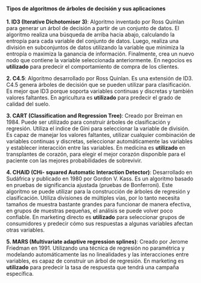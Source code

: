 #### Tipos de algoritmos de árboles de decisión y sus aplicaciones

**1. ID3 (Iterative Dichotomiser 3)**: Algoritmo inventado por Ross Quinlan para generar un árbol de decisión a partir de un conjunto de datos. El algoritmo realiza una búsqueda de arriba hacia abajo, calculando la entropía para cada variable del conjunto de datos. Luego, realiza una división en subconjuntos de datos utilizando la variable que minimiza la entropía o maximiza la ganancia de información. Finalmente, crea un nuevo nodo que contiene la variable seleccionada anteriormente. En negocios es **utilizado** para predecir el comportamiento de compra de los clientes.

**2. C4.5**: Algoritmo desarrollado por Ross Quinlan. Es una extensión de ID3. C4.5 genera árboles de decisión que se pueden utilizar para clasificación. Es mejor que ID3 porque soporta variables continuas y discretas y también valores faltantes. En agricultura es **utilizado** para predecir el grado de calidad del suelo.

**3. CART (Classification and Regression Tree)**: Creado por Breiman en 1984. Puede ser utilizado para construir árboles de clasificación y regresión. Utiliza el indice de Gini para seleccionar la variable de división. Es capaz de manejar los valores faltantes, utilizar cualquier combinación de variables continuas y discretas, seleccionar automáticamente las variables y establecer interacción entre las variables. En medicina es **utilizado** en transplantes de corazón, para elegir el mejor corazón disponible para el paciente con las mejores probabilidades de sobrevivir.

**4. CHAID (CHi- squared Automatic Interaction Detector)**: Desarrollado en Sudáfrica y publicado en 1980 por Gordon V. Kass. Es un algoritmo basado en pruebas de significancia ajustada (pruebas de Bonferroni). Este algoritmo se puede utilizar para la construcción de árboles de regresión y clasificación. Utiliza divisiones de múltiples vías, por lo tanto necesita tamaños de muestra bastante grandes para funcionar de manera efectiva, en grupos de muestras pequeñas, el análisis se puede volver poco confiable. En marketing directo es **utilizado** para seleccionar grupos de consumidores y predecir cómo sus respuestas a algunas variables afectan otras variables.

**5. MARS (Multivariate adaptive regression splines)**: Creado por Jerome Friedman en 1991. Utilizando una técnica de regresión no paramétrica y modelando automáticamente las no linealidades y las interacciones entre variables, es capaz de construir un árbol de regresión. En marketing es **utilizado** para predecir la tasa de respuesta que tendrá una campaña específica.

